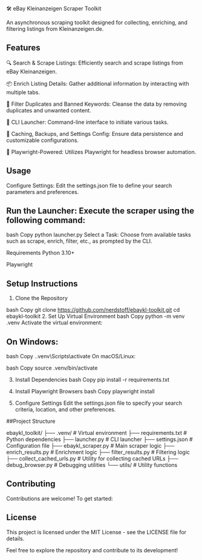 🛠️ eBay Kleinanzeigen Scraper Toolkit

An asynchronous scraping toolkit designed for collecting, enriching, and filtering listings from Kleinanzeigen.de.

## Features
🔍 Search & Scrape Listings: Efficiently search and scrape listings from eBay Kleinanzeigen.

📦 Enrich Listing Details: Gather additional information by interacting with multiple tabs.

🧹 Filter Duplicates and Banned Keywords: Cleanse the data by removing duplicates and unwanted content.

🧠 CLI Launcher: Command-line interface to initiate various tasks.

💾 Caching, Backups, and Settings Config: Ensure data persistence and customizable configurations.

🧰 Playwright-Powered: Utilizes Playwright for headless browser automation.

## Usage
Configure Settings: Edit the settings.json file to define your search parameters and preferences.

## Run the Launcher: Execute the scraper using the following command:

bash
Copy
python launcher.py
Select a Task: Choose from available tasks such as scrape, enrich, filter, etc., as prompted by the CLI.

Requirements
Python 3.10+

Playwright

## Setup Instructions
1. Clone the Repository

bash
Copy
git clone https://github.com/nerdstoff/ebaykl-toolkit.git
cd ebaykl-toolkit
2. Set Up Virtual Environment
bash
Copy
python -m venv .venv
Activate the virtual environment:

## On Windows:

bash
Copy
.\.venv\Scripts\activate
On macOS/Linux:

bash
Copy
source .venv/bin/activate

3. Install Dependencies
bash
Copy
pip install -r requirements.txt

4. Install Playwright Browsers
bash
Copy
playwright install

5. Configure Settings
Edit the settings.json file to specify your search criteria, location, and other preferences.

##Project Structure

ebaykl_toolkit/
├── .venv/                 # Virtual environment
├── requirements.txt       # Python dependencies
├── launcher.py            # CLI launcher
├── settings.json          # Configuration file
├── ebaykl_scraper.py      # Main scraper logic
├── enrich_results.py      # Enrichment logic
├── filter_results.py      # Filtering logic
├── collect_cached_urls.py # Utility for collecting cached URLs
├── debug_browser.py       # Debugging utilities
└── utils/                 # Utility functions
## Contributing
Contributions are welcome! To get started:

## License
This project is licensed under the MIT License - see the LICENSE file for details.

Feel free to explore the repository and contribute to its development!
